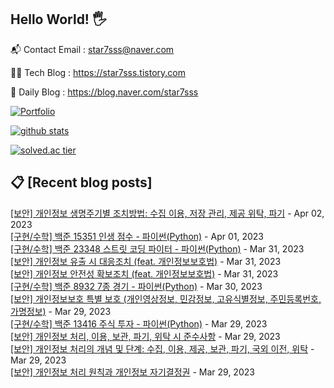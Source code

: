 ## Hello World! 🖐

📬 Contact Email : star7sss@naver.com

👨‍💻 Tech Blog : https://star7sss.tistory.com

🤪 Daily Blog : https://blog.naver.com/star7sss

[![Portfolio](https://img.shields.io/badge/Portfolio-%23000000.svg?style=for-the-badge&logo=firefox&logoColor=#FF7139)](https://fern-way-13f.notion.site/Jang-Thang-3b7b327981a2456c8ee5952eadb848b9)

[![github stats](https://github-readme-stats.vercel.app/api?username=jangThang&show_icons=true&hide_border=False)](https://star7sss.tistory.com)

[![solved.ac tier](http://mazassumnida.wtf/api/v2/generate_badge?boj=star7sss)](https://solved.ac/star7sss)

## 📋 [Recent blog posts]
[[보안] 개인정보 생명주기별 조치방법: 수집 이용, 저장 관리, 제공 위탁, 파기](https://star7sss.tistory.com/796) - Apr 02, 2023<br>
[[구현/수학] 백준 15351 인생 점수 - 파이썬(Python)](https://star7sss.tistory.com/741) - Apr 01, 2023<br>
[[구현/수학] 백준 23348 스트릿 코딩 파이터 - 파이썬(Python)](https://star7sss.tistory.com/740) - Mar 31, 2023<br>
[[보안] 개인정보 유출 시 대응조치 (feat. 개인정보보호법)](https://star7sss.tistory.com/795) - Mar 31, 2023<br>
[[보안] 개인정보 안전성 확보조치 (feat. 개인정보보호법)](https://star7sss.tistory.com/794) - Mar 31, 2023<br>
[[구현/수학] 백준 8932 7종 경기 - 파이썬(Python)](https://star7sss.tistory.com/739) - Mar 30, 2023<br>
[[보안] 개인정보보호 특별 보호 (개인영상정보, 민감정보, 고유식별정보, 주민등록번호, 가명정보)](https://star7sss.tistory.com/793) - Mar 29, 2023<br>
[[구현/수학] 백준 13416 주식 투자 - 파이썬(Python)](https://star7sss.tistory.com/738) - Mar 29, 2023<br>
[[보안] 개인정보 처리, 이용, 보관, 파기, 위탁 시 준수사항](https://star7sss.tistory.com/792) - Mar 29, 2023<br>
[[보안] 개인정보 처리의 개념 및 단계: 수집, 이용, 제공, 보관, 파기, 국외 이전, 위탁](https://star7sss.tistory.com/791) - Mar 29, 2023<br>
[[보안] 개인정보 처리 원칙과 개인정보 자기결정권](https://star7sss.tistory.com/790) - Mar 29, 2023<br>
